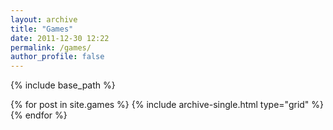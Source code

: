 ```yaml
---
layout: archive
title: "Games"
date: 2011-12-30 12:22
permalink: /games/
author_profile: false
---
```

{% include base_path %}

<div class="grid__wrapper">
  {% for post in site.games %}
    {% include archive-single.html type="grid" %}
  {% endfor %}
</div>
